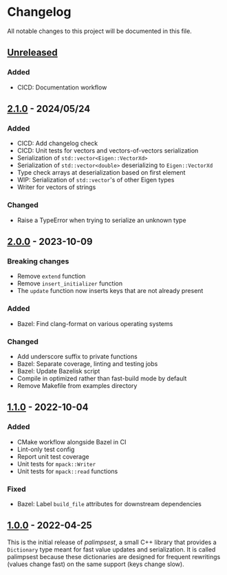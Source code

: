 # Changelog

All notable changes to this project will be documented in this file.

## [Unreleased]

### Added

- CICD: Documentation workflow

## [2.1.0] - 2024/05/24

### Added

- CICD: Add changelog check
- CICD: Unit tests for vectors and vectors-of-vectors serialization
- Serialization of ``std::vector<Eigen::VectorXd>``
- Serialization of ``std::vector<double>`` deserializing to ``Eigen::VectorXd``
- Type check arrays at deserialization based on first element
- WIP: Serialization of ``std::vector``'s of other Eigen types
- Writer for vectors of strings

### Changed

- Raise a TypeError when trying to serialize an unknown type

## [2.0.0] - 2023-10-09

### Breaking changes

- Remove `extend` function
- Remove `insert_initializer` function
- The `update` function now inserts keys that are not already present

### Added

- Bazel: Find clang-format on various operating systems

### Changed

- Add underscore suffix to private functions
- Bazel: Separate coverage, linting and testing jobs
- Bazel: Update Bazelisk script
- Compile in optimized rather than fast-build mode by default
- Remove Makefile from examples directory

## [1.1.0] - 2022-10-04

### Added

- CMake workflow alongside Bazel in CI
- Lint-only test config
- Report unit test coverage
- Unit tests for ``mpack::Writer``
- Unit tests for ``mpack::read`` functions

### Fixed

- Bazel: Label ``build_file`` attributes for downstream dependencies

## [1.0.0] - 2022-04-25

This is the initial release of _palimpsest_, a small C++ library that provides a ``Dictionary`` type meant for fast value updates and serialization. It is called palimpsest because these dictionaries are designed for frequent rewritings (values change fast) on the same support (keys change slow).

[unreleased]: https://github.com/qpsolvers/qpsolvers/compare/v2.1.0...HEAD
[2.1.0]: https://github.com/qpsolvers/qpsolvers/compare/v2.0.0...v2.1.0
[2.0.0]: https://github.com/qpsolvers/qpsolvers/compare/v1.1.0...v2.0.0
[1.1.0]: https://github.com/qpsolvers/qpsolvers/compare/v1.0.0...v1.1.0
[1.0.0]: https://github.com/qpsolvers/qpsolvers/releases/tag/v1.0.0
